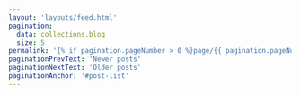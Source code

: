 ```yaml
---
layout: 'layouts/feed.html'
pagination:
  data: collections.blog
  size: 5
permalink: '{% if pagination.pageNumber > 0 %}page/{{ pagination.pageNumber }}{% endif %}/index.html'
paginationPrevText: 'Newer posts'
paginationNextText: 'Older posts'
paginationAnchor: '#post-list'
---
```

